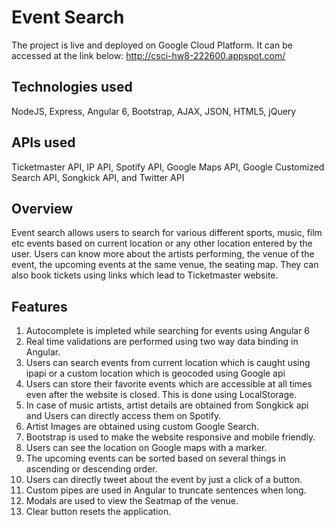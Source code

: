 # Event Search

The project is live and deployed on Google Cloud Platform. It can be accessed at the link below:
http://csci-hw8-222600.appspot.com/

## Technologies used
NodeJS, Express, Angular 6, Bootstrap, AJAX, JSON, HTML5, jQuery

## APIs used
Ticketmaster API, IP API, Spotify API, Google Maps API, Google Customized Search API, Songkick API, and Twitter API

## Overview
Event search allows users to search for various different sports, music, film etc events based on current location or any other location entered by the user. Users can know more about the artists performing, the venue of the event, the upcoming events at the same venue, the seating map. They can also book tickets using links which lead to Ticketmaster website.

## Features
1. Autocomplete is impleted while searching for events using Angular 6
2. Real time validations are performed using two way data binding in Angular.
3. Users can search events from current location which is caught using ipapi or a custom location which is geocoded using Google api
4. Users can store their favorite events which are accessible at all times even after the website is closed. This is done using LocalStorage.
5. In case of music artists, artist details are obtained from Songkick api and Users can directly access them on Spotify.
6. Artist Images are obtained using custom Google Search.
7. Bootstrap is used to make the website responsive and mobile friendly.
8. Users can see the location on Google maps with a marker.
9. The upcoming events can be sorted based on several things in ascending or descending order. 
10. Users can directly tweet about the event by just a click of a button. 
11. Custom pipes are used in Angular to truncate sentences when long.
12. Modals are used to view the Seatmap of the venue.
13. Clear button resets the application.

